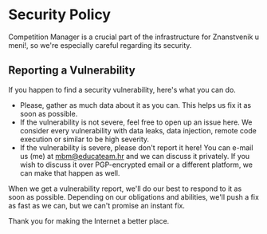 # Security Policy

Competition Manager is a crucial part of the infrastructure for Znanstvenik u meni!, so we're especially careful regarding its security.


## Reporting a Vulnerability

If you happen to find a security vulnerability, here's what you can do.

* Please, gather as much data about it as you can. This helps us fix it as soon as possible.
* If the vulnerability is not severe, feel free to open up an issue here. We consider every vulnerability with data leaks, data injection, remote code execution or similar to be high severity.
* If the vulnerability is severe, please don't report it here! You can e-mail us (me) at mbm@educateam.hr and we can discuss it privately. If you wish to discuss it over PGP-encrypted email or a different platform, we can make that happen as well.

When we get a vulnerability report, we'll do our best to respond to it as soon as possible. Depending on our obligations and abilities, we'll push a fix as fast as we can, but we can't promise an instant fix.

Thank you for making the Internet a better place.

